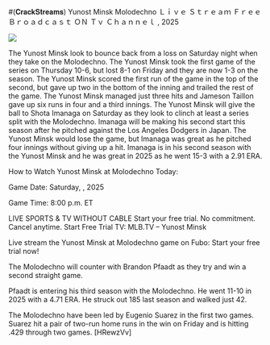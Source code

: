 #(𝐂𝐫𝐚𝐜𝐤𝐒𝐭𝐫𝐞𝐚𝐦𝐬) Yunost Minsk Molodechno Ｌｉｖｅ Ｓｔｒｅａｍ Ｆｒｅｅ Ｂｒｏａｄｃａｓｔ ＯＮ Ｔｖ Ｃｈａｎｎｅｌ , 2025  
  
  
[![](https://i.imgur.com/qSNzIqt.png)](https://movie.rssnews.media/yLJyPMeM.php)  
  
The Yunost Minsk look to bounce back from a loss on Saturday night when they take on the Molodechno. The Yunost Minsk took the first game of the series on Thursday 10-6, but lost 8-1 on Friday and they are now 1-3 on the season. The Yunost Minsk scored the first run of the game in the top of the second, but gave up two in the bottom of the inning and trailed the rest of the game. The Yunost Minsk managed just three hits and Jameson Taillon gave up six runs in four and a third innings. The Yunost Minsk will give the ball to Shota Imanaga on Saturday as they look to clinch at least a series split with the Molodechno. Imanaga will be making his second start this season after he pitched against the Los Angeles Dodgers in Japan. The Yunost Minsk would lose the game, but Imanaga was great as he pitched four innings without giving up a hit. Imanaga is in his second season with the Yunost Minsk and he was great in 2025 as he went 15-3 with a 2.91 ERA.

How to Watch Yunost Minsk at Molodechno Today:

Game Date: Saturday, , 2025

Game Time: 8:00 p.m. ET

LIVE SPORTS & TV WITHOUT CABLE
Start your free trial. No commitment. Cancel anytime.
Start Free Trial
TV: MLB.TV – Yunost Minsk

Live stream the Yunost Minsk at Molodechno game on Fubo: Start your free trial now!

The Molodechno will counter with Brandon Pfaadt as they try and win a second straight game.

Pfaadt is entering his third season with the Molodechno. He went 11-10 in 2025 with a 4.71 ERA. He struck out 185 last season and walked just 42.

The Molodechno have been led by Eugenio Suarez in the first two games. Suarez hit a pair of two-run home runs in the win on Friday and is hitting .429 through two games. [HRewzVv]